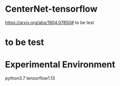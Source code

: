 # CenterNet-tensorflow

https://arxiv.org/abs/1904.07850# to be test
 
# to be test

# Experimental Environment
python3.7 tensorflow1.13
